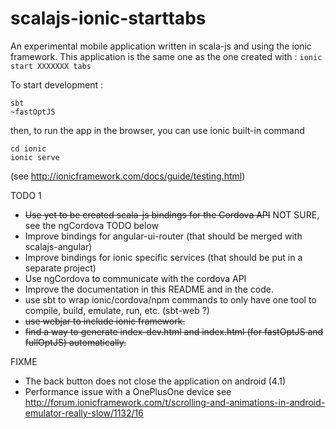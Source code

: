 scalajs-ionic-starttabs
==================

An experimental mobile application written in scala-js and using the ionic framework.
This application is the same one as the one created with : ```ionic start XXXXXXX tabs```

To start development :

```
sbt 
~fastOptJS
```
then, to run the app in the browser, you can use ionic built-in command
```
cd ionic
ionic serve
```
(see http://ionicframework.com/docs/guide/testing.html)

TODO 1

- ~~Use yet to be created scala-js bindings for the Cordova API~~ NOT SURE, see the ngCordova TODO below
- Improve bindings for angular-ui-router (that should be merged with scalajs-angular)
- Improve bindings for ionic specific services (that should be put in a separate project)
- Use ngCordova to communicate with the cordova API
- Improve the documentation in this README and in the code.
- use sbt to wrap ionic/cordova/npm commands to only have one tool to compile, build, emulate, run, etc. (sbt-web ?)
- ~~use webjar to include ionic framework.~~
- ~~find a way to generate index-dev.html and index.html (for fastOptJS and fullOptJS) automatically.~~

FIXME 
- The back button does not close the application on android (4.1)
- Performance issue with a OnePlusOne device see http://forum.ionicframework.com/t/scrolling-and-animations-in-android-emulator-really-slow/1132/16
